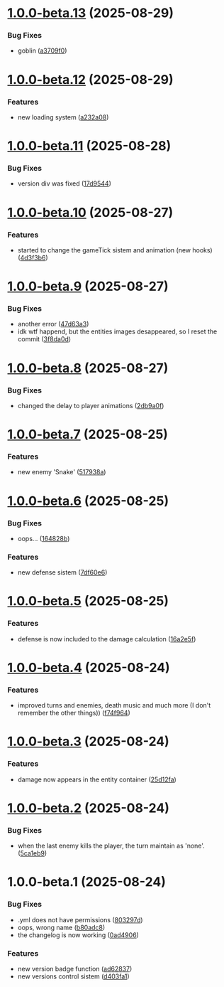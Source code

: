 # [1.0.0-beta.13](https://github.com/guilhermebitt/the-react/compare/v1.0.0-beta.12...v1.0.0-beta.13) (2025-08-29)


### Bug Fixes

* goblin ([a3709f0](https://github.com/guilhermebitt/the-react/commit/a3709f0378aad50c8bf334055714d2f41d1bf727))

# [1.0.0-beta.12](https://github.com/guilhermebitt/the-react/compare/v1.0.0-beta.11...v1.0.0-beta.12) (2025-08-29)


### Features

* new loading system ([a232a08](https://github.com/guilhermebitt/the-react/commit/a232a08ba1ed5857ece301a5c0856ebf9e290770))

# [1.0.0-beta.11](https://github.com/guilhermebitt/the-react/compare/v1.0.0-beta.10...v1.0.0-beta.11) (2025-08-28)


### Bug Fixes

* version div was fixed ([17d9544](https://github.com/guilhermebitt/the-react/commit/17d95444158b7ba7b6f970523db89caf1816ef64))

# [1.0.0-beta.10](https://github.com/guilhermebitt/the-react/compare/v1.0.0-beta.9...v1.0.0-beta.10) (2025-08-27)


### Features

* started to change the gameTick sistem and animation (new hooks) ([4d3f3b6](https://github.com/guilhermebitt/the-react/commit/4d3f3b64cce0913071fbc61e2046ddfd2fba7e0e))

# [1.0.0-beta.9](https://github.com/guilhermebitt/the-react/compare/v1.0.0-beta.8...v1.0.0-beta.9) (2025-08-27)


### Bug Fixes

* another error ([47d63a3](https://github.com/guilhermebitt/the-react/commit/47d63a3aed90c407da147349108edb097bcf814d))
* idk wtf happend, but the entities images desappeared, so I reset the commit ([3f8da0d](https://github.com/guilhermebitt/the-react/commit/3f8da0d937b13f12fae55a80f66f20bcea631269))

# [1.0.0-beta.8](https://github.com/guilhermebitt/the-react/compare/v1.0.0-beta.7...v1.0.0-beta.8) (2025-08-27)


### Bug Fixes

* changed the delay to player animations ([2db9a0f](https://github.com/guilhermebitt/the-react/commit/2db9a0fa0a8718d6ab420c1d8aba1f38e8e5ca9b))

# [1.0.0-beta.7](https://github.com/guilhermebitt/the-react/compare/v1.0.0-beta.6...v1.0.0-beta.7) (2025-08-25)


### Features

* new enemy 'Snake' ([517938a](https://github.com/guilhermebitt/the-react/commit/517938ab3a86602116d8793779361b4698f6038e))

# [1.0.0-beta.6](https://github.com/guilhermebitt/the-react/compare/v1.0.0-beta.5...v1.0.0-beta.6) (2025-08-25)


### Bug Fixes

* oops... ([164828b](https://github.com/guilhermebitt/the-react/commit/164828b3717d3f17092b894c978f70a466c031af))


### Features

* new defense sistem ([7df60e6](https://github.com/guilhermebitt/the-react/commit/7df60e6b693565f93fbfcff2be9558f3e6ca1e4f))

# [1.0.0-beta.5](https://github.com/guilhermebitt/the-react/compare/v1.0.0-beta.4...v1.0.0-beta.5) (2025-08-25)


### Features

* defense is now included to the damage calculation ([16a2e5f](https://github.com/guilhermebitt/the-react/commit/16a2e5fb3404dc1852d1a173121b6ce443ce3517))

# [1.0.0-beta.4](https://github.com/guilhermebitt/the-react/compare/v1.0.0-beta.3...v1.0.0-beta.4) (2025-08-24)


### Features

* improved turns and enemies, death music and much more (I don't remember the other things)) ([f74f964](https://github.com/guilhermebitt/the-react/commit/f74f9646f8605677cdbb0f6bc9b52841d8768f41))

# [1.0.0-beta.3](https://github.com/guilhermebitt/the-react/compare/v1.0.0-beta.2...v1.0.0-beta.3) (2025-08-24)


### Features

* damage now appears in the entity container ([25d12fa](https://github.com/guilhermebitt/the-react/commit/25d12fa270be680519acc5a0c1a37b8897f38be4))

# [1.0.0-beta.2](https://github.com/guilhermebitt/the-react/compare/v1.0.0-beta.1...v1.0.0-beta.2) (2025-08-24)


### Bug Fixes

* when the last enemy kills the player, the turn maintain as 'none'. ([5ca1eb9](https://github.com/guilhermebitt/the-react/commit/5ca1eb9830cfe98a82c1c3f5a8c1d0f6662cf263))

# 1.0.0-beta.1 (2025-08-24)


### Bug Fixes

* .yml does not have permissions ([803297d](https://github.com/guilhermebitt/the-react/commit/803297dbaf9f49cd79d6084dc7c2a693f9719c6f))
* oops, wrong name ([b80adc8](https://github.com/guilhermebitt/the-react/commit/b80adc84c6990eecaee644abc2c89fd80e23206e))
* the changelog is now working ([0ad4906](https://github.com/guilhermebitt/the-react/commit/0ad4906afec846586735852f573dbce53b9f491a))


### Features

* new version badge function ([ad62837](https://github.com/guilhermebitt/the-react/commit/ad6283772312e60f92876312c18b071ecb766056))
* new versions control sistem ([d403fa1](https://github.com/guilhermebitt/the-react/commit/d403fa107316bc8466bdb8524f3f5121748a8582))
